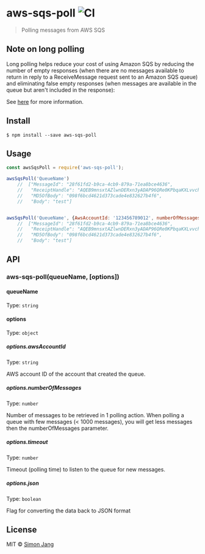 # aws-sqs-poll ![CI](https://github.com/SimonJang/aws-sqs-poll/workflows/CI/badge.svg)

> Polling messages from AWS SQS

## Note on long polling

Long polling helps reduce your cost of using Amazon SQS by reducing the number of empty responses (when there are no messages available to return in reply to a ReceiveMessage request sent to an Amazon SQS queue) and eliminating false empty responses (when messages are available in the queue but aren't included in the response):

See [here](http://docs.aws.amazon.com/AWSSimpleQueueService/latest/SQSDeveloperGuide/sqs-long-polling.html) for more information.


## Install

```
$ npm install --save aws-sqs-poll
```


## Usage

```js
const awsSqsPoll = require('aws-sqs-poll');

awsSqsPoll('QueueName')
    //  ["MessageId": "28f61fd2-b9ca-4cb9-879a-71ea8bce4636",
    //   "ReceiptHandle": "AQEB9mnsxtAZlwnDERxn3yADAP96QRe0KPbqaKXLvvchqmD4jAr",
    //   "MD5OfBody": "098f6bcd4621d373cade4e832627b4f6",
    //   "Body": "test"]


awsSqsPoll('QueueName', {AwsAccountId: '123456789012', numberOfMessages: 1, timeout: 20, json: false})
    //  ["MessageId": "28f61fd2-b9ca-4cb9-879a-71ea8bce4636",
    //   "ReceiptHandle": "AQEB9mnsxtAZlwnDERxn3yADAP96QRe0KPbqaKXLvvchqmD4jAr",
    //   "MD5OfBody": "098f6bcd4621d373cade4e832627b4f6",
    //   "Body": "test"]
```

## API

### aws-sqs-poll(queueName, [options])

#### queueName

Type: `string`

#### options

Type: `object`


##### options.awsAccountId

Type: `string`

AWS account ID of the account that created the queue.


##### options.numberOfMessages

Type: `number`

Number of messages to be retrieved in 1 polling action. When polling a queue with few messages (< 1000 messages), you will get less messages then the numberOfMessages parameter.


##### options.timeout

Type: `number`

Timeout (polling time) to listen to the queue for new messages.


##### options.json

Type: `boolean`

Flag for converting the data back to JSON format

## License

MIT © [Simon Jang](https://github.com/SimonJang)
